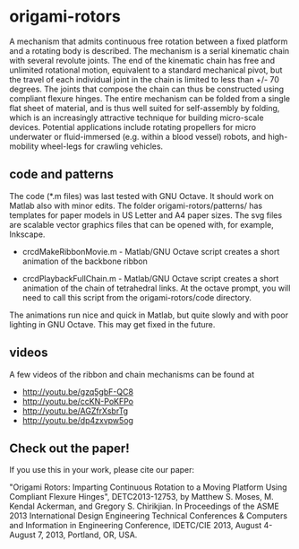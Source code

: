 origami-rotors
==============

A mechanism that admits continuous free rotation between a fixed platform and a rotating body is described. The mechanism is a serial kinematic chain with several revolute joints. The end of the kinematic chain has free and unlimited rotational motion, equivalent to a standard mechanical pivot, but the travel of each individual joint in the chain is limited to less than +/- 70 degrees. The joints that compose the chain can thus be constructed using compliant flexure hinges. The entire mechanism can be folded from a single flat sheet of material, and is thus well suited for self-assembly by folding, which is an increasingly attractive technique for building micro-scale devices. Potential applications include rotating propellers for micro underwater or fluid-immersed (e.g. within a blood vessel) robots, and high-mobility wheel-legs for crawling vehicles.

code and patterns
----------
The code (*.m files) was last tested with GNU Octave. It should work on Matlab also with minor edits. The folder origami-rotors/patterns/ has templates for paper models in US Letter and A4 paper sizes. The svg files are scalable vector graphics files that can be opened with, for example, Inkscape.

* crcdMakeRibbonMovie.m - Matlab/GNU Octave script creates a short animation of the backbone ribbon

* crcdPlaybackFullChain.m - Matlab/GNU Octave script creates a short animation of the chain of tetrahedral links. At the octave prompt, you will need to call this script from the origami-rotors/code directory.

The animations run nice and quick in Matlab, but quite slowly and with poor lighting in GNU Octave. This may get fixed in the future.

videos
-------
A few videos of the ribbon and chain mechanisms can be found at

* http://youtu.be/gzq5gbF-QC8
* http://youtu.be/ccKN-PoKFPo
* http://youtu.be/AGZfrXsbrTg
* http://youtu.be/dp4zxvpw5og


Check out the paper!
--------------------
If you use this in your work, please cite our paper:

"Origami Rotors: Imparting Continuous Rotation to a Moving Platform Using Compliant Flexure Hinges", DETC2013-12753, by Matthew S. Moses, M. Kendal Ackerman, and Gregory S. Chirikjian. In Proceedings of the ASME 2013 International Design Engineering Technical Conferences & Computers and Information in Engineering Conference, IDETC/CIE 2013, August 4-August 7, 2013, Portland, OR, USA.
